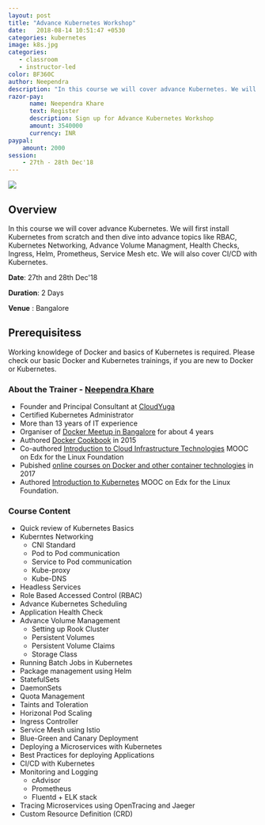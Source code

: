 ```yaml
---
layout: post
title: "Advance Kubernetes Workshop"
date:   2018-08-14 10:51:47 +0530
categories: kubernetes 
image: k8s.jpg
categories: 
   - classroom 
   - instructor-led
color: BF360C
author: Neependra
description: "In this course we will cover advance Kubernetes. We will first install Kubernetes from scratch and then dive into advance topics like RBAC, Kubernetes Networking, Advance Volume Managment, Health Checks, Ingress etc. We will also cover CI/CD with Kubernetes." 
razor-pay:
      name: Neependra Khare
      text: Register 
      description: Sign up for Advance Kubernetes Workshop
      amount: 3540000 
      currency: INR
paypal:
    amount: 2000
session: 
    - 27th - 28th Dec'18
---
```


![]({{site.baseurl}}/images/trainings/k8s.jpg)


## Overview 
In this course we will cover advance Kubernetes. We will first install Kubernetes from scratch and then dive into advance topics like RBAC, Kubernetes Networking, Advance Volume Managment, Health Checks, Ingress, Helm, Prometheus, Service Mesh etc. We will also cover CI/CD with Kubernetes.

**Date**: 27th and 28th Dec'18 

**Duration**: 2 Days

**Venue** : Bangalore

## **Prerequisitess**
Working knowldege of Docker and basics of Kubernetes is required. Please check our basic Docker and Kubernetes trainings, if you are new to Docker or Kubernetes. 
 
### **About the Trainer - [Neependra Khare](https://twitter.com/neependra)** 
- Founder and Principal Consultant at [CloudYuga](http://cloudyuga.guru/)
- Certified Kubernetes Administrator
- More than 13 years of IT experience  
- Organiser of [Docker Meetup in Bangalore](https://www.meetup.com/Docker-Bangalore/) for about 4 years
- Authored [Docker Cookbook](https://www.packtpub.com/virtualization-and-cloud/docker-cookbook) in 2015
- Co-authored [Introduction to Cloud Infrastructure Technologies](https://www.edx.org/course/introduction-cloud-infrastructure-linuxfoundationx-lfs151-x) MOOC on Edx for the Linux Foundation
- Pubished [online courses on Docker and other container technologies](http://school.cloudyuga.guru) in 2017
- Authored [Introduction to Kubernetes](http://edx.org/course/introduction-kubernetes-linuxfoundationx-lfs158x) MOOC on Edx for the Linux Foundation.

### **Course Content** 
   * Quick review of Kubernetes Basics
  * Kuberntes Networking
      * CNI Standard
      * Pod to Pod communication 
      * Service to Pod communication
      * Kube-proxy
      * Kube-DNS
  * Headless Services
  * Role Based Accessed Control (RBAC)
  * Advance Kubernetes Scheduling
  * Application Health Check
  * Advance Volume Management 
      * Setting up Rook Cluster
      * Persistent Volumes
      * Persistent Volume Claims
      * Storage Class
  * Running Batch Jobs in Kubernetes
  * Package management using Helm
  * StatefulSets
  * DaemonSets
  * Quota Management 
  * Taints and Toleration
  * Horizonal Pod Scaling
  * Ingress Controller 
  * Service Mesh using Istio
  * Blue-Green and Canary Deployment
  * Deploying a Microservices with Kubernetes
  * Best Practices for deploying Applications 
  * CI/CD with Kubernetes
  * Monitoring and Logging 
      * cAdvisor
      * Prometheus
      * Fluentd + ELK stack
  * Tracing Microservices using OpenTracing and Jaeger 
  * Custom Resource Definition (CRD)
